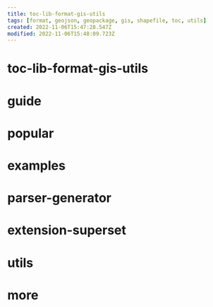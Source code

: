 ```yaml
---
title: toc-lib-format-gis-utils
tags: [format, geojson, geopackage, gis, shapefile, toc, utils]
created: 2022-11-06T15:47:28.547Z
modified: 2022-11-06T15:48:09.723Z
---
```


# toc-lib-format-gis-utils

# guide

# popular

# examples

# parser-generator

# extension-superset

# utils

# more
